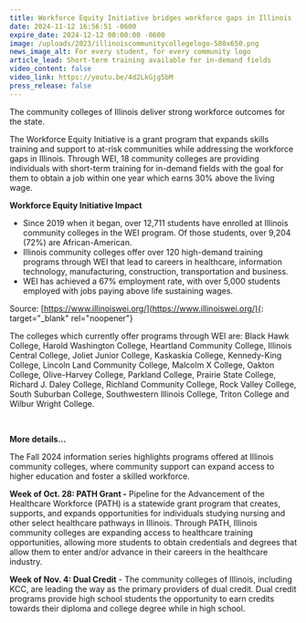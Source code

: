 ```yaml
---
title: Workforce Equity Initiative bridges workforce gaps in Illinois
date: 2024-11-12 16:56:51 -0600
expire_date: 2024-12-12 00:00:00 -0600
image: /uploads/2023/illinoiscommunitycollegelogo-580x650.png
news_image_alt: For every student, for every community logo
article_lead: Short-term training available for in-demand fields
video_content: false
video_link: https://youtu.be/4d2LkGjg5bM
press_release: false
---
```

The community colleges of Illinois deliver strong workforce outcomes for the state.

The Workforce Equity Initiative is a grant program that expands skills training and support to at-risk communities while addressing the workforce gaps in Illinois. Through WEI, 18 community colleges are providing individuals with short-term training for in-demand fields with the goal for them to obtain a job within one year which earns 30% above the living wage.

**Workforce Equity Initiative Impact**

* Since 2019 when it began, over 12,711 students have enrolled at Illinois community colleges in the WEI program. Of those students, over 9,204 (72%) are African-American.
* Illinois community colleges offer over 120 high-demand training programs through WEI that lead to careers in healthcare, information technology, manufacturing, construction, transportation and business.
* WEI has achieved a 67% employment rate, with over 5,000 students employed with jobs paying above life sustaining wages.

Source: [https://www.illinoiswei.org/](https://www.illinoiswei.org/){: target="_blank" rel="noopener"}

The colleges which currently offer programs through WEI are: Black Hawk College, Harold Washington College, Heartland Community College, Illinois Central College, Joliet Junior College, Kaskaskia College, Kennedy-King College, Lincoln Land Community College, Malcolm X College, Oakton College, Olive-Harvey College, Parkland College, Prairie State College, Richard J. Daley College, Richland Community College, Rock Valley College, South Suburban College, Southwestern Illinois College, Triton College and Wilbur Wright College.

&nbsp;

**More details...**

The Fall 2024 information series highlights programs offered at Illinois community colleges, where community support can expand access to higher education and foster a skilled workforce.

**Week of Oct. 28: PATH Grant -** Pipeline for the Advancement of the Healthcare Workforce (PATH) is a statewide grant program that creates, supports, and expands opportunities for individuals studying nursing and other select healthcare pathways in Illinois. Through PATH, Illinois community colleges are expanding access to healthcare training opportunities, allowing more students to obtain credentials and degrees that allow them to enter and/or advance in their careers in the healthcare industry.

**Week of Nov. 4: Dual Credit** - The community colleges of Illinois, including KCC, are leading the way as the primary providers of dual credit. Dual credit programs provide high school students the opportunity to earn credits towards their diploma and college degree while in high school.
